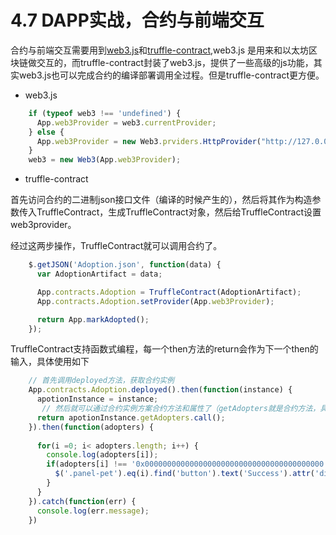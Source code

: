 # 4.7 DAPP实战，合约与前端交互

合约与前端交互需要用到[web3.js](https://github.com/ethereum/web3.js)和[truffle-contract](https://github.com/trufflesuite/truffle-contract),web3.js 是用来和以太坊区块链做交互的，而truffle-contract封装了web3.js，提供了一些高级的js功能，其实web3.js也可以完成合约的编译部署调用全过程。但是truffle-contract更方便。


- web3.js

```JavaScript
    if (typeof web3 !== 'undefined') {
      App.web3Provider = web3.currentProvider;
    } else {
      App.web3Provider = new Web3.prviders.HttpProvider("http://127.0.0.1:7545");
    }
    web3 = new Web3(App.web3Provider);
```


- truffle-contract

首先访问合约的二进制json接口文件（编译的时候产生的），然后将其作为构造参数传入TruffleContract，生成TruffleContract对象，然后给TruffleContract设置web3provider。

经过这两步操作，TruffleContract就可以调用合约了。
```JavaScript
    $.getJSON('Adoption.json', function(data) {
      var AdoptionArtifact = data;

      App.contracts.Adoption = TruffleContract(AdoptionArtifact);
      App.contracts.Adoption.setProvider(App.web3Provider);

      return App.markAdopted();
    });
```

TruffleContract支持函数式编程，每一个then方法的return会作为下一个then的输入，具体使用如下

```JavaScript
    // 首先调用deployed方法，获取合约实例
    App.contracts.Adoption.deployed().then(function(instance) {
      apotionInstance = instance;
       // 然后就可以通过合约实例方案合约方法和属性了（getAdopters就是合约方法，具体参照4.4节）
      return apotionInstance.getAdopters.call();
    }).then(function(adopters) {
      
      for(i =0; i< adopters.length; i++) {
        console.log(adopters[i]);
        if(adopters[i] !== '0x0000000000000000000000000000000000000000') {
          $('.panel-pet').eq(i).find('button').text('Success').attr('disabled', true);
        }
      }
    }).catch(function(err) {
      console.log(err.message);
    })
```